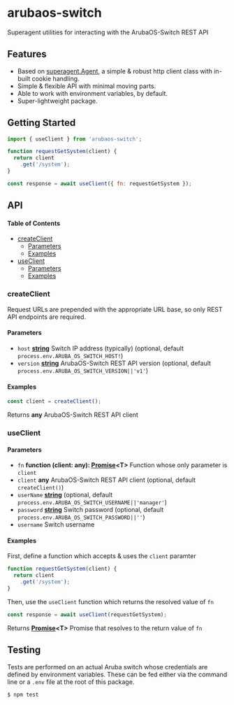 # arubaos-switch

Superagent utilities for interacting with the ArubaOS-Switch REST API

## Features

-   Based on [superagent.Agent](https://visionmedia.github.io/superagent/#agents-for-global-state), a simple & robust http client class with in-built cookie handling.
-   Simple & flexible API with minimal moving parts.
-   Able to work with environment variables, by default.
-   Super-lightweight package.

## Getting Started

```javascript
import { useClient } from 'arubaos-switch';

function requestGetSystem(client) {
  return client
    .get('/system');
}

const response = await useClient({ fn: requestGetSystem });
```

## API

<!-- Generated by documentation.js. Update this documentation by updating the source code. -->

#### Table of Contents

-   [createClient](#createclient)
    -   [Parameters](#parameters)
    -   [Examples](#examples)
-   [useClient](#useclient)
    -   [Parameters](#parameters-1)
    -   [Examples](#examples-1)

### createClient

Request URLs are prepended with the appropriate URL base,
so only REST API endpoints are required.

#### Parameters

-   `host` **[string](https://developer.mozilla.org/docs/Web/JavaScript/Reference/Global_Objects/String)** Switch IP address (typically) (optional, default `process.env.ARUBA_OS_SWITCH_HOST!`)
-   `version` **[string](https://developer.mozilla.org/docs/Web/JavaScript/Reference/Global_Objects/String)** ArubaOS-Switch REST API version (optional, default `process.env.ARUBA_OS_SWITCH_VERSION||'v1'`)

#### Examples

```javascript
const client = createClient();
```

Returns **any** ArubaOS-Switch REST API client

### useClient

#### Parameters

-   `fn` **function (client: any): [Promise](https://developer.mozilla.org/docs/Web/JavaScript/Reference/Global_Objects/Promise)&lt;T>** Function whose only parameter is `client`
-   `client` **any** ArubaOS-Switch REST API client (optional, default `createClient()`)
-   `userName` **[string](https://developer.mozilla.org/docs/Web/JavaScript/Reference/Global_Objects/String)**  (optional, default `process.env.ARUBA_OS_SWITCH_USERNAME||'manager'`)
-   `password` **[string](https://developer.mozilla.org/docs/Web/JavaScript/Reference/Global_Objects/String)** Switch password (optional, default `process.env.ARUBA_OS_SWITCH_PASSWORD||''`)
-   `username`  Switch username

#### Examples

First, define a function which accepts & uses the `client` paramter


```javascript
function requestGetSystem(client) {
  return client
    .get('/system');
}
```

Then, use the `useClient` function which returns the resolved value of `fn`


```javascript
const response = await useClient(requestGetSystem);
```

Returns **[Promise](https://developer.mozilla.org/docs/Web/JavaScript/Reference/Global_Objects/Promise)&lt;T>** Promise that resolves to the return value of `fn`

## Testing

Tests are performed on an actual Aruba switch whose credentials are defined by environment variables.
These can be fed either via the command line or a `.env` file at the root of this package.

```bash
$ npm test
```
